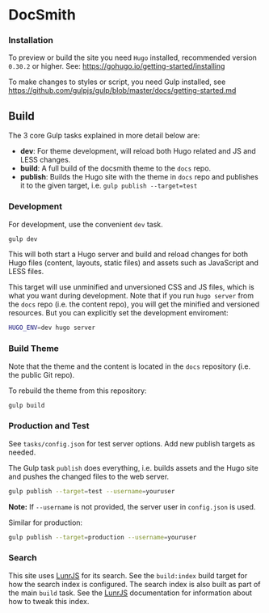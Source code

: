 # DocSmith

### Installation

To preview or build the site you need `Hugo` installed, recommended version `0.30.2` or higher. See: https://gohugo.io/getting-started/installing

To make changes to styles or script, you need Gulp installed, see https://github.com/gulpjs/gulp/blob/master/docs/getting-started.md
 
## Build

The 3 core Gulp tasks explained in more detail below are:

* **dev**: For theme development, will reload both Hugo related and JS and LESS changes.
* **build**: A full build of the docsmith theme to the `docs` repo.
* **publish**: Builds the Hugo site with the theme in `docs` repo and publishes it to the given target, i.e. `gulp publish --target=test`

### Development

For development, use the convenient `dev` task.

```bash
gulp dev
```

This will both start a Hugo server and build and reload changes for both Hugo files (content, layouts, static files) and assets such as JavaScript and LESS files.

This target will use unminified and unversioned CSS and JS files, which is what you want during development. Note that if you run `hugo server` from the `docs` repo (i.e. the content repo), you will get the minified and versioned resources. But you can explicitly set the development enviroment:

```bash
HUGO_ENV=dev hugo server
```

### Build Theme

Note that the theme and the content is located in the `docs` repository (i.e. the public Git repo).

To rebuild the theme from this repository:

```bash
gulp build
``` 


### Production and Test

See `tasks/config.json` for test server options. Add new publish targets as needed.

The Gulp task `publish` does everything, i.e. builds assets and the Hugo site and pushes the changed files to the web server.

```bash
gulp publish --target=test --username=youruser
````

**Note:** If `--username` is not provided, the server user in `config.json` is used.

Similar for production:

```bash
gulp publish --target=production --username=youruser
````

### Search

This site uses [LunrJS](https://lunrjs.com/) for its search. See the `build:index` build target for how the search index is configured. The search index is also built as part of the main `build` task. See the [LunrJS](https://lunrjs.com/guides/upgrading.html#index-building) documentation for information about how to tweak this index.

